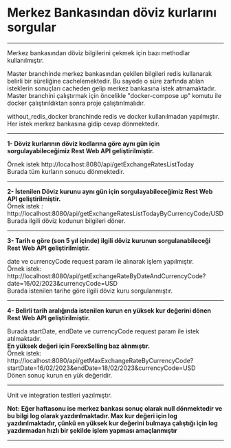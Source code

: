 # Merkez Bankasından döviz kurlarını sorgular
--------------------------

Merkez bankasından döviz bilgilerini çekmek için bazı methodlar kullanılmıştır. <br>

Master branchinde merkez bankasından çekilen bilgileri redis kullanarak belirli bir süreliğine cachelemektedir. Bu sayede o süre zarfında atılan isteklerin sonuçları cacheden gelip merkez bankasına istek atmamaktadır. <br>
Master branchini çalıştırmak için öncelikle "docker-compose up" komutu ile docker çalıştırıldıktan sonra proje çalıştırılmalıdır. <br>

without_redis_docker branchinde redis ve docker kullanılmadan yapılmıştır. Her istek merkez bankasına gidip cevap dönmektedir. <br>

--------------

**1- Döviz kurlarının döviz kodlarına göre aynı gün için sorgulayabileceğimiz Rest Web API geliştirilmiştir.**

Örnek istek
http://localhost:8080/api/getExchangeRatesListToday  
Burada tüm kurların sonucu dönmektedir.  

----------
**2- İstenilen Döviz kurunu aynı gün için sorgulayabileceğimiz Rest Web API geliştirilmiştir.**  
Örnek istek : http://localhost:8080/api/getExchangeRatesListTodayByCurrencyCode/USD  
Burada ilgili döviz kodunun bilgileri döner.  

-------------
**3- Tarih e göre (son 5 yıl içinde) ilgili döviz kurunun sorgulanabileceği Rest Web API geliştirilmiştir.** 

date ve currencyCode request param ile alınarak işlem yapılmıştır.  
Örnek istek: http://localhost:8080/api/getExchangeRateByDateAndCurrencyCode?date=16/02/2023&currencyCode=USD  
Burada istenilen tarihe göre ilgili döviz kuru sorgulanmıştır.  

----------
**4- Belirli tarih aralığında istenilen kurun en yüksek kur değerini dönen Rest Web API
geliştirilmiştir.**  

Burada startDate, endDate ve currencyCode request param ile istek atılmaktadır.  
**En yüksek değeri için ForexSelling baz alınmıştır.**  
Örnek istek: http://localhost:8080/api/getMaxExchangeRateByCurrencyCode?startDate=16/02/2023&endDate=18/02/2023&currencyCode=USD  
Dönen sonuç kurun en yük değeridir.

------------
Unit ve integration testleri yazılmıştır.


**Not: Eğer haftasonu ise merkez bankası sonuç olarak null dönmektedir ve bu bilgi log olarak yazdırılmaktadır. Max kur değeri için log yazdırılmaktadır, çünkü en yüksek kur değerini bulmaya çalıştığı için log yazdırmadan hızlı bir şekilde işlem yapması amaçlanmıştır**  

---------------




